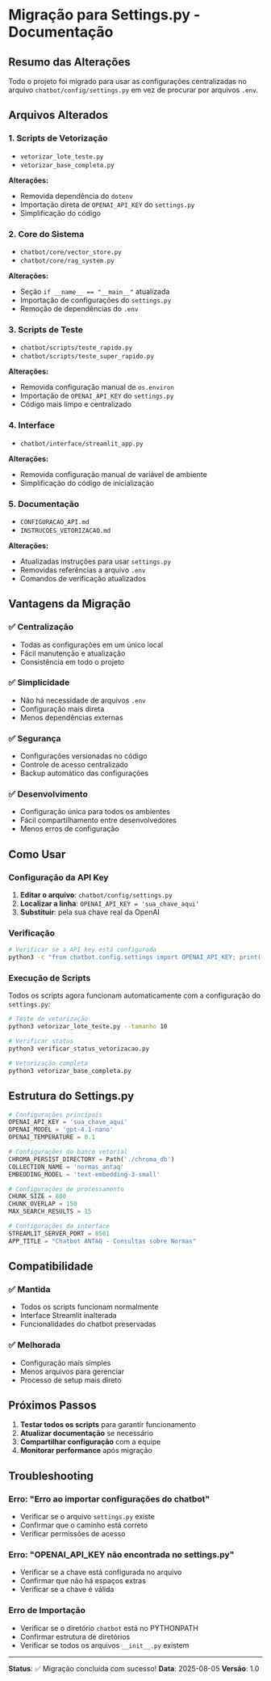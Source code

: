 # Migração para Settings.py - Documentação

## Resumo das Alterações

Todo o projeto foi migrado para usar as configurações centralizadas no arquivo `chatbot/config/settings.py` em vez de procurar por arquivos `.env`.

## Arquivos Alterados

### 1. Scripts de Vetorização
- `vetorizar_lote_teste.py`
- `vetorizar_base_completa.py`

**Alterações:**
- Removida dependência do `dotenv`
- Importação direta de `OPENAI_API_KEY` do `settings.py`
- Simplificação do código

### 2. Core do Sistema
- `chatbot/core/vector_store.py`
- `chatbot/core/rag_system.py`

**Alterações:**
- Seção `if __name__ == "__main__"` atualizada
- Importação de configurações do `settings.py`
- Remoção de dependências do `.env`

### 3. Scripts de Teste
- `chatbot/scripts/teste_rapido.py`
- `chatbot/scripts/teste_super_rapido.py`

**Alterações:**
- Removida configuração manual de `os.environ`
- Importação de `OPENAI_API_KEY` do `settings.py`
- Código mais limpo e centralizado

### 4. Interface
- `chatbot/interface/streamlit_app.py`

**Alterações:**
- Removida configuração manual de variável de ambiente
- Simplificação do código de inicialização

### 5. Documentação
- `CONFIGURACAO_API.md`
- `INSTRUCOES_VETORIZACAO.md`

**Alterações:**
- Atualizadas instruções para usar `settings.py`
- Removidas referências a arquivo `.env`
- Comandos de verificação atualizados

## Vantagens da Migração

### ✅ **Centralização**
- Todas as configurações em um único local
- Fácil manutenção e atualização
- Consistência em todo o projeto

### ✅ **Simplicidade**
- Não há necessidade de arquivos `.env`
- Configuração mais direta
- Menos dependências externas

### ✅ **Segurança**
- Configurações versionadas no código
- Controle de acesso centralizado
- Backup automático das configurações

### ✅ **Desenvolvimento**
- Configuração única para todos os ambientes
- Fácil compartilhamento entre desenvolvedores
- Menos erros de configuração

## Como Usar

### Configuração da API Key

1. **Editar o arquivo**: `chatbot/config/settings.py`
2. **Localizar a linha**: `OPENAI_API_KEY = 'sua_chave_aqui'`
3. **Substituir**: pela sua chave real da OpenAI

### Verificação

```bash
# Verificar se a API key está configurada
python3 -c "from chatbot.config.settings import OPENAI_API_KEY; print('API Key configurada:', bool(OPENAI_API_KEY))"
```

### Execução de Scripts

Todos os scripts agora funcionam automaticamente com a configuração do `settings.py`:

```bash
# Teste de vetorização
python3 vetorizar_lote_teste.py --tamanho 10

# Verificar status
python3 verificar_status_vetorizacao.py

# Vetorização completa
python3 vetorizar_base_completa.py
```

## Estrutura do Settings.py

```python
# Configurações principais
OPENAI_API_KEY = 'sua_chave_aqui'
OPENAI_MODEL = 'gpt-4.1-nano'
OPENAI_TEMPERATURE = 0.1

# Configurações do banco vetorial
CHROMA_PERSIST_DIRECTORY = Path('./chroma_db')
COLLECTION_NAME = 'normas_antaq'
EMBEDDING_MODEL = 'text-embedding-3-small'

# Configurações de processamento
CHUNK_SIZE = 800
CHUNK_OVERLAP = 150
MAX_SEARCH_RESULTS = 15

# Configurações da interface
STREAMLIT_SERVER_PORT = 8501
APP_TITLE = "Chatbot ANTAQ - Consultas sobre Normas"
```

## Compatibilidade

### ✅ **Mantida**
- Todos os scripts funcionam normalmente
- Interface Streamlit inalterada
- Funcionalidades do chatbot preservadas

### ✅ **Melhorada**
- Configuração mais simples
- Menos arquivos para gerenciar
- Processo de setup mais direto

## Próximos Passos

1. **Testar todos os scripts** para garantir funcionamento
2. **Atualizar documentação** se necessário
3. **Compartilhar configuração** com a equipe
4. **Monitorar performance** após migração

## Troubleshooting

### Erro: "Erro ao importar configurações do chatbot"
- Verificar se o arquivo `settings.py` existe
- Confirmar que o caminho está correto
- Verificar permissões de acesso

### Erro: "OPENAI_API_KEY não encontrada no settings.py"
- Verificar se a chave está configurada no arquivo
- Confirmar que não há espaços extras
- Verificar se a chave é válida

### Erro de Importação
- Verificar se o diretório `chatbot` está no PYTHONPATH
- Confirmar estrutura de diretórios
- Verificar se todos os arquivos `__init__.py` existem

---

**Status**: ✅ Migração concluída com sucesso!
**Data**: 2025-08-05
**Versão**: 1.0 